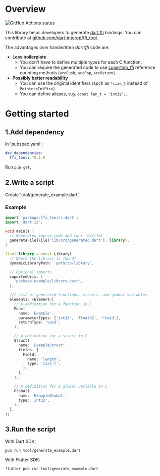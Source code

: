 # Overview
<a href='https://github.com/dart-interop/ffi_tool'>
 <img alt='GitHub Actions status' src='https://github.com/dart-interop/ffi_tool/workflows/Dart%20CI/badge.svg'>
</a>

This library helps developers to generate [dart:ffi](https://dart.dev/guides/libraries/c-interop)
bindings. You can contribute at [github.com/dart-interop/ffi_tool](https://github.com/dart-interop/ffi_tool).

The advantages over handwritten _dart:ffi_ code are:
  * __Less boilerplate__
    * You don't have to define multiple types for each C function.
    * You can require the generated code to use [cupertino_ffi](https://pub.dev/packages/cupertino_ffi)
      reference counting methods (`arcPush`, `arcPop`, `arcReturn`).
  * __Possibly better readability__
    * You can use the original identifiers (such as `*size_t` instead of `Pointer<IntPtr>`).
    * You can define aliases, e.g. `const len_t = 'int32';`.

# Getting started
## 1.Add dependency
In 'pubspec.yaml':
```yaml
dev_dependencies:
  ffi_tool: ^0.1.0
```

Run `pub get`.

## 2.Write a script
Create 'tool/generate_example.dart'.

### Example

```dart
import 'package:ffi_tool/c.dart';
import 'dart:io';

void main() {
  // Generates source code and runs 'dartfmt'
  generateFile(File('lib/src/generated.dart'), library);
}

final library = const Library(
  // Where the library is found?
  dynamicLibraryPath: 'path/to/library',

  // Optional imports
  importedUris: {
    'package:example/library.dart',
  },

  /// List of generated functions, structs, and global variables
  elements: <Element>[
    // A definition for a function in C
    Func(
      name: 'Example',
      parameterTypes: ['int32', 'float32', '*void'],
      returnType: 'void',
    ),

    // A definition for a struct in C
    Struct(
      name: 'ExampleStruct',
      fields: [
        Field(
          name: 'length',
          type: 'size_t',
        ),
      ],
    ),

    // A definition for a global variable in C
    Global(
      name: 'ExampleGlobal',
      type: 'Int32',
    ),
  ],
);
```

## 3.Run the script
With Dart SDK:
```
pub run tool/generate_example.dart
```

With Flutter SDK:
```
flutter pub run tool/generate_example.dart
```